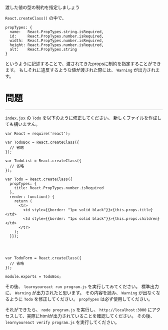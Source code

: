 渡した値の型の制約を指定しましょう

`React.createClass()` の中で、

```
propTypes: {
  name:   React.PropTypes.string.isRequired,
  id:     React.PropTypes.number.isRequired,
  width:  React.PropTypes.number.isRequired,
  height: React.PropTypes.number.isRequired,
  alt:    React.PropTypes.string
}
```
というように記述することで、渡されてきたpropsに制約を指定することができます。
もしそれに違反するような値が渡された際には、 `Warning` が出力されます。


# 問題
---

`index.jsx` の `Todo` を以下のように修正してください。
新しくファイルを作成しても構いません。


```
var React = require('react');

var TodoBox = React.createClass({
  // 省略
});

var TodoList = React.createClass({
  // 省略
});

var Todo = React.createClass({
  propTypes: {
    title: React.PropTypes.number.isRequired         
  },
  render: function() {  
    return (
      <tr>
        <td style={{border: "1px solid black"}}>{this.props.title}</td>
        <td style={{border: "1px solid black"}}>{this.props.children}</td>
      </tr>
    );   
  }});




var TodoForm = React.createClass({
  // 省略
});

module.exports = TodoBox;
```

その後、 `learnyoureact run program.js` を実行してみてください。
標準出力に、 `Warning` が出力されたと思います。
その内容を読み、 `Warning` が出なくなるように `Todo` を修正してください。
`propTypes` は必ず使用してください。


それができたら、 `node program.js` を実行し、 `http://localhost:3000` にアクセスして、実際にhtmlが出力されていることを確認してください。
その後、 `learnyoureact verify program.js` を実行してください。
